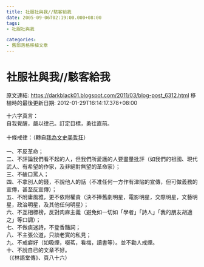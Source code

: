 ```yaml
---
title: 社服社與我//駭客給我
date: 2005-09-06T02:19:00.000+08:00
tags: 
- 社服社與我

categories:
- 舊部落格移植文章
---
```


# 社服社與我//駭客給我

原文連結: https://darkblack01.blogspot.com/2011/03/blog-post_6312.html
移植時的最後更新日期: 2012-01-29T16:14:17.378+08:00

十六字真言：<br />自我覺醒，嚴以律己。訂定目標，勇往直前。<br /><br />十條戒律：（轉自<a href="http://leslie.blogdns.org/tt/index.php?pl=451" target="new">我為文史美哲狂</a>）<br /><br />一、不反革命；<br />二、不評論我們看不起的人，但我們所愛護的人要盡量批評（如我們的祖國、現代武人、有希望的作家，及非絕對無望的革命家）；<br />三、不破口罵人；<br />四、不拿別人的錢，不說他人的話（不准任何一方作有津貼的宣傳，但可做義務的宣傳，甚至反宣傳）；<br />五、不附庸風雅，更不依附權貴（決不捧舊劇明星，電影明星，交際明星，文藝明星，政治明星，及其他任何明星）；<br />六、不互相標榜，反對肉麻主義（避免如一切如「學者」「詩人」「我的朋友胡適之」等口調）；<br />七、不做痰迷詩，不登香豔詞；<br />八、不主張公道，只談老實的私見；<br />九、不戒癖好（如吸煙，啜茗，看梅，讀書等）。並不勸人戒煙。<br />十、不說自已的文章不好。<br />（《林語堂傳》、頁八十六）
